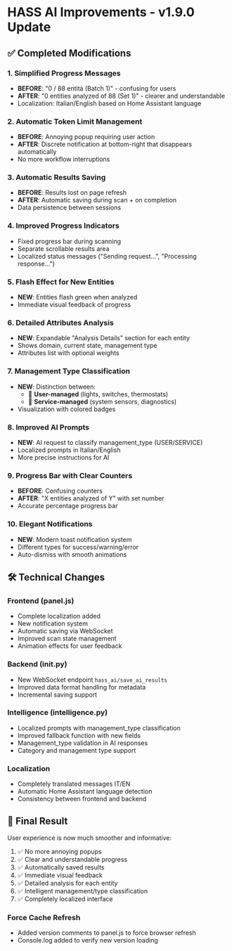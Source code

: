 # HASS AI Improvements - v1.9.0 Update

## ✅ Completed Modifications

### 1. Simplified Progress Messages
- **BEFORE**: "0 / 88 entità (Batch 1)" - confusing for users
- **AFTER**: "0 entities analyzed of 88 (Set 1)" - clearer and understandable
- Localization: Italian/English based on Home Assistant language

### 2. Automatic Token Limit Management
- **BEFORE**: Annoying popup requiring user action
- **AFTER**: Discrete notification at bottom-right that disappears automatically
- No more workflow interruptions

### 3. Automatic Results Saving
- **BEFORE**: Results lost on page refresh
- **AFTER**: Automatic saving during scan + on completion
- Data persistence between sessions

### 4. Improved Progress Indicators
- Fixed progress bar during scanning
- Separate scrollable results area
- Localized status messages ("Sending request...", "Processing response...")

### 5. Flash Effect for New Entities
- **NEW**: Entities flash green when analyzed
- Immediate visual feedback of progress

### 6. Detailed Attributes Analysis
- **NEW**: Expandable "Analysis Details" section for each entity
- Shows domain, current state, management type
- Attributes list with optional weights

### 7. Management Type Classification
- **NEW**: Distinction between:
  - 👤 **User-managed** (lights, switches, thermostats)
  - 🔧 **Service-managed** (system sensors, diagnostics)
- Visualization with colored badges

### 8. Improved AI Prompts
- **NEW**: AI request to classify management_type (USER/SERVICE)
- Localized prompts in Italian/English
- More precise instructions for AI

### 9. Progress Bar with Clear Counters
- **BEFORE**: Confusing counters
- **AFTER**: "X entities analyzed of Y" with set number
- Accurate percentage progress bar

### 10. Elegant Notifications
- **NEW**: Modern toast notification system
- Different types for success/warning/error
- Auto-dismiss with smooth animations

## 🛠 Technical Changes

### Frontend (panel.js)
- Complete localization added
- New notification system
- Automatic saving via WebSocket
- Improved scan state management
- Animation effects for user feedback

### Backend (__init__.py)
- New WebSocket endpoint `hass_ai/save_ai_results`
- Improved data format handling for metadata
- Incremental saving support

### Intelligence (intelligence.py)
- Localized prompts with management_type classification
- Improved fallback function with new fields
- Management_type validation in AI responses
- Category and management type support

### Localization
- Completely translated messages IT/EN
- Automatic Home Assistant language detection
- Consistency between frontend and backend

## 🎯 Final Result

User experience is now much smoother and informative:
1. ✅ No more annoying popups
2. ✅ Clear and understandable progress  
3. ✅ Automatically saved results
4. ✅ Immediate visual feedback
5. ✅ Detailed analysis for each entity
6. ✅ Intelligent management/type classification
7. ✅ Completely localized interface

### Force Cache Refresh
- Added version comments to panel.js to force browser refresh
- Console.log added to verify new version loading
